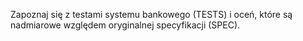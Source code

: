 Zapoznaj się z testami systemu bankowego (TESTS) i oceń, które są nadmiarowe względem oryginalnej specyfikacji (SPEC).

<TESTS> </TESTS>

<SPEC> </SPEC>
